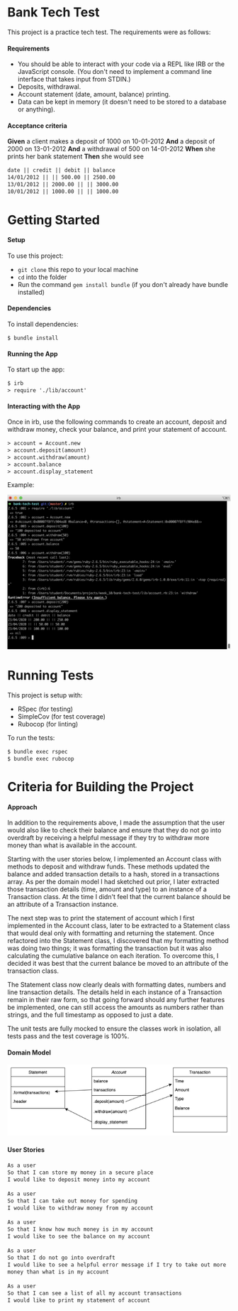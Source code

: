 Bank Tech Test
===================

This project is a practice tech test. The requirements were as follows:

#### Requirements

* You should be able to interact with your code via a REPL like IRB or the JavaScript console.  (You don't need to implement a command line interface that takes input from STDIN.)
* Deposits, withdrawal.
* Account statement (date, amount, balance) printing.
* Data can be kept in memory (it doesn't need to be stored to a database or anything).

#### Acceptance criteria

**Given** a client makes a deposit of 1000 on 10-01-2012
**And** a deposit of 2000 on 13-01-2012
**And** a withdrawal of 500 on 14-01-2012
**When** she prints her bank statement
**Then** she would see

```
date || credit || debit || balance
14/01/2012 || || 500.00 || 2500.00
13/01/2012 || 2000.00 || || 3000.00
10/01/2012 || 1000.00 || || 1000.00
```
Getting Started
===================

#### Setup

To use this project:

- `git clone` this repo to your local machine
- `cd` into the folder
- Run the command `gem install bundle` (if you don't already have bundle installed)

#### Dependencies

To install dependencies:

```
$ bundle install
```

#### Running the App

To start up the app:

```
$ irb
> require './lib/account'
```

#### Interacting with the App

Once in irb, use the following commands to create an account, deposit and withdraw money, check your balance, and print your statement of account.

```
> account = Account.new
> account.deposit(amount)
> account.withdraw(amount)
> account.balance
> account.display_statement
```

Example:

![App Screenshot](./images/app_screenshot.png)

Running Tests
===================

This project is setup with:
- RSpec (for testing)
- SimpleCov (for test coverage)
- Rubocop (for linting)

To run the tests:
```
$ bundle exec rspec
$ bundle exec rubocop
```

Criteria for Building the Project
===================

#### Approach

 In addition to the requirements above, I made the assumption that the user would also like to check their balance and ensure that they do not go into overdraft by receiving a helpful message if they try to withdraw more money than what is available in the account.

Starting with the user stories below, I implemented an Account class with methods to deposit and withdraw funds. These methods updated the balance and added transaction details to a hash, stored in a transactions array. As per the domain model I had sketched out prior, I later extracted those transaction details (time, amount and type) to an instance of a Transaction class. At the time I didn't feel that the current balance should be an attribute of a Transaction instance.

The next step was to print the statement of account which I first implemented in the Account class, later to be extracted to a Statement class that would deal only with formatting and returning the statement. Once refactored into the Statement class, I discovered that my formatting method was doing two things; it was formatting the transaction but it was also calculating the cumulative balance on each iteration. To overcome this, I decided it was best that the current balance be moved to an attribute of the transaction class.

The Statement class now clearly deals with formatting dates, numbers and line transaction details. The details held in each instance of a Transaction remain in their raw form, so that going forward should any further features be implemented, one can still access the amounts as numbers rather than strings, and the full timestamp as opposed to just a date.

The unit tests are fully mocked to ensure the classes work in isolation, all tests pass and the test coverage is 100%.

#### Domain Model

![Domain Model](./images/domain_model.png)

#### User Stories

```
As a user
So that I can store my money in a secure place
I would like to deposit money into my account

As a user
So that I can take out money for spending
I would like to withdraw money from my account

As a user
So that I know how much money is in my account
I would like to see the balance on my account

As a user
So that I do not go into overdraft
I would like to see a helpful error message if I try to take out more money than what is in my account

As a user
So that I can see a list of all my account transactions
I would like to print my statement of account
```


